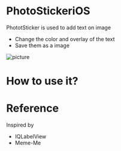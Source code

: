 # PhotoStickeriOS

PhototSticker is used to add text on image

- Change the color and overlay of the text
- Save them as a image

![picture](https://cloud.githubusercontent.com/assets/13928647/23061468/a3154a56-f50a-11e6-92e6-0a9623533415.png)

# How to use it?

# Reference

Inspired by

- IQLabelView
- Meme-Me
